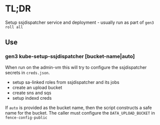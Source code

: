 # TL;DR

Setup ssjdispatcher service and deployment - usually run as part of `gen3 roll all`

## Use

### gen3 kube-setup-ssjdispatcher [bucket-name|auto]

When run on the admin-vm this will try to configure the ssjdispatcher secrets
in `creds.json`.
* setup sa-linked roles from ssjdispatcher and its jobs
* create an upload bucket
* create sns and sqs
* setup indexd creds

If `auto` is provided as the bucket name, then the script constructs a
safe name for the bucket.  The caller must configure the `DATA_UPLOAD_BUCKET` in `fence-config-public`
